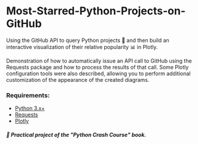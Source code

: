 # Most-Starred-Python-Projects-on-GitHub
Using the GitHub API to query Python projects 🐍 and then build an interactive visualization of their relative popularity 📊 in Plotly.

Demonstration of how to automatically issue an API call to GitHub using the Requests package and how to process the results of that call. Some Plotly configuration tools were also described, allowing you to perform additional customization of the appearance of the created diagrams.

### Requirements:
- [Python 3.x+](https://www.python.org/)
- [Requests](https://pypi.org/project/requests/)
- [Plotly](https://pypi.org/project/plotly/)

##### 📔 Practical project of the "Python Crash Course" book.